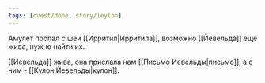 ```yaml
---
tags: [quest/done, story/leylon]
---
```


Амулет пропал с шеи [[Ирритил|Ирритила]], возможно [[Йевельда]] еще жива, нужно найти их.

[[Йевельда]] жива, она прислала нам [[Письмо Йевельды|письмо]], а с ним - [[Кулон Йевельды|кулон]].
